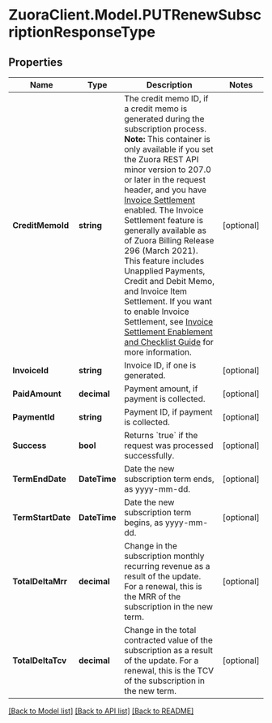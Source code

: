 # ZuoraClient.Model.PUTRenewSubscriptionResponseType

## Properties

Name | Type | Description | Notes
------------ | ------------- | ------------- | -------------
**CreditMemoId** | **string** | The credit memo ID, if a credit memo is generated during the subscription process.  **Note:** This container is only available if you set the Zuora REST API minor version to 207.0 or later in the request header, and you have  [Invoice Settlement](https://knowledgecenter.zuora.com/Billing/Billing_and_Payments/Invoice_Settlement) enabled. The Invoice Settlement feature is generally available as of Zuora Billing Release 296 (March 2021). This feature includes Unapplied Payments, Credit and Debit Memo, and Invoice Item Settlement. If you want to enable Invoice Settlement, see [Invoice Settlement Enablement and Checklist Guide](https://knowledgecenter.zuora.com/Billing/Billing_and_Payments/Invoice_Settlement/Invoice_Settlement_Migration_Checklist_and_Guide) for more information.  | [optional] 
**InvoiceId** | **string** | Invoice ID, if one is generated.  | [optional] 
**PaidAmount** | **decimal** | Payment amount, if payment is collected.  | [optional] 
**PaymentId** | **string** | Payment ID, if payment is collected.  | [optional] 
**Success** | **bool** | Returns &#x60;true&#x60; if the request was processed successfully.  | [optional] 
**TermEndDate** | **DateTime** | Date the new subscription term ends, as yyyy-mm-dd.  | [optional] 
**TermStartDate** | **DateTime** | Date the new subscription term begins, as yyyy-mm-dd.  | [optional] 
**TotalDeltaMrr** | **decimal** | Change in the subscription monthly recurring revenue as a result of the update. For a renewal, this is the MRR of the subscription in the new term.  | [optional] 
**TotalDeltaTcv** | **decimal** | Change in the total contracted value of the subscription as a result of the update. For a renewal, this is the TCV of the subscription in the new term.  | [optional] 

[[Back to Model list]](../README.md#documentation-for-models) [[Back to API list]](../README.md#documentation-for-api-endpoints) [[Back to README]](../README.md)

